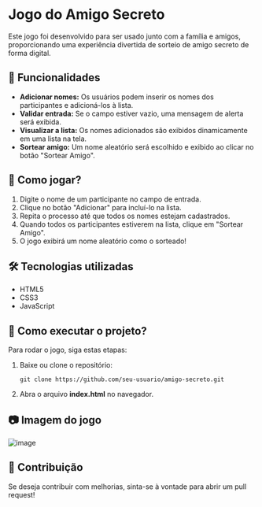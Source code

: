 <h1>Jogo do Amigo Secreto</h1>

<p>Este jogo foi desenvolvido para ser usado junto com a família e amigos, proporcionando uma experiência divertida de sorteio de amigo secreto de forma digital.</p>

<h2>🎯 Funcionalidades</h2>
<ul>
    <li><strong>Adicionar nomes:</strong> Os usuários podem inserir os nomes dos participantes e adicioná-los à lista.</li>
    <li><strong>Validar entrada:</strong> Se o campo estiver vazio, uma mensagem de alerta será exibida.</li>
    <li><strong>Visualizar a lista:</strong> Os nomes adicionados são exibidos dinamicamente em uma lista na tela.</li>
    <li><strong>Sortear amigo:</strong> Um nome aleatório será escolhido e exibido ao clicar no botão "Sortear Amigo".</li>
</ul>

<h2>📜 Como jogar?</h2>
<ol>
    <li>Digite o nome de um participante no campo de entrada.</li>
    <li>Clique no botão "Adicionar" para incluí-lo na lista.</li>
    <li>Repita o processo até que todos os nomes estejam cadastrados.</li>
    <li>Quando todos os participantes estiverem na lista, clique em "Sortear Amigo".</li>
    <li>O jogo exibirá um nome aleatório como o sorteado!</li>
</ol>

<h2>🛠️ Tecnologias utilizadas</h2>
<ul>
    <li>HTML5</li>
    <li>CSS3</li>
    <li>JavaScript</li>
</ul>

<h2>🚀 Como executar o projeto?</h2>
<p>Para rodar o jogo, siga estas etapas:</p>
<ol>
    <li>Baixe ou clone o repositório:</li>
    <pre><code>git clone https://github.com/seu-usuario/amigo-secreto.git</code></pre>
    <li>Abra o arquivo <strong>index.html</strong> no navegador.</li>
</ol>

<h2>📷 Imagem do jogo</h2>

![image](https://github.com/user-attachments/assets/ce2a9de1-5949-4e30-b40f-242428a95e79)

<p></p>

<h2>📌 Contribuição</h2>
<p>Se deseja contribuir com melhorias, sinta-se à vontade para abrir um pull request!</p>

